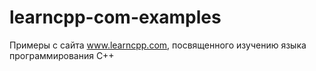 # learncpp-com-examples
Примеры с сайта www.learncpp.com, посвященного изучению языка программирования C++
